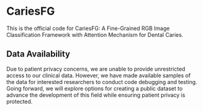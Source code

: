 # CariesFG
This is the official code for CariesFG: A Fine-Grained RGB Image Classification Framework with Attention Mechanism for Dental Caries.

## Data Availability
Due to patient privacy concerns, we are unable to provide unrestricted access to our clinical data. However, we have made available samples of the data for interested researchers to conduct code debugging and testing. Going forward, we will explore options for creating a public dataset to advance the development of this field while ensuring patient privacy is protected.

